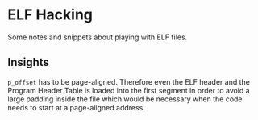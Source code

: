# ELF Hacking

Some notes and snippets about playing with ELF files.

## Insights

`p_offset` has to be page-aligned. Therefore even the ELF header and the Program Header Table is loaded into the first segment in order to avoid a large padding inside the file which would be necessary when the code needs to start at a page-aligned address.
